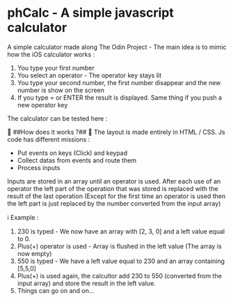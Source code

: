 # phCalc - A simple javascript calculator #

A simple calculator made along The Odin Project - The main idea is to mimic how the iOS calculator works : 
1. You type your first number
2. You select an operator - The operator key stays lit
3. You type your second number, the first number disappear and the new number is show on the screen
4. If you type = or ENTER the result is displayed. Same thing if you push a new operator key

The calculator can be tested here : <link>


:nut_and_bolt: ##How does it works ?## :nut_and_bolt:
The layout is made entirely in HTML / CSS. Js code has different missions : 
* Put events on keys (Click) and keypad
* Collect datas from events and route them 
* Process inputs

Inputs are stored in an array until an operator is used. After each use of an operator the left part of the operation that was stored is replaced with the result of the last operation (Except for the first time an operator is used then the left part is just replaced by the number converted from the input array)

:information_source: Example :
1. 230 is typed - We now have an array with [2, 3, 0] and a left value equal to 0.
2. Plus(+) operator is used - Array is flushed in the left value (The array is now empty)
3. 550 is typed - We have a left value equal to 230 and an array containing [5,5,0]
4. Plus(+) is used again, the calcultor add 230 to 550 (converted from the input array) and store the result in the left value.
5. Things can go on and on...
